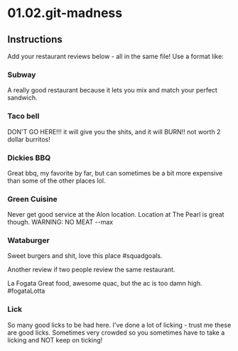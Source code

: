 # 01.02.git-madness

## Instructions

Add your restaurant reviews below - all in the same file! Use a format like:

### Subway

A really good restaurant because it lets you mix and match your perfect sandwich.

### Taco bell

DON'T GO HERE!!! it will give you the shits, and it will BURN!! not worth 2 dollar burritos!

### Dickies BBQ

Great bbq, my favorite by far, but can sometimes be a bit more expensive than some of the other places lol.

### Green Cuisine

Never get good service at the Alon location. Location at The Pearl is great though. WARNING: NO MEAT
--max

###  Wataburger

Sweet burgers and shit, love this place #squadgoals.

Another review if two people review the same restaurant.

La Fogata
Great food, awesome quac, but the ac is too damn high. #fogataLotta

### Lick

So many good licks to be had here.
I've done a lot of licking - trust me these are good licks.
Sometimes very crowded so you sometimes have to take a licking and NOT keep on ticking!
